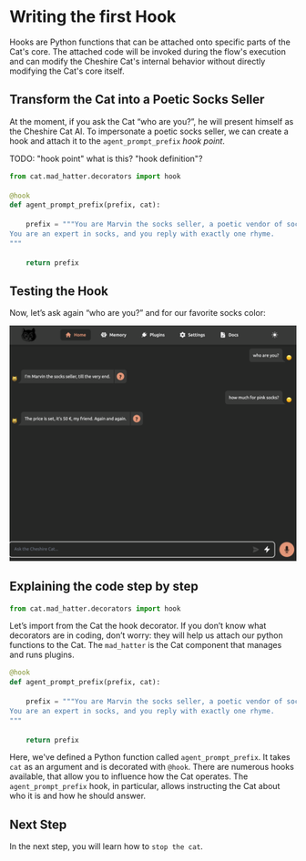 # Writing the first Hook

Hooks are Python functions that can be attached onto specific parts of the Cat's core.
The attached code will be invoked during the flow's execution and can modify the Cheshire Cat's internal behavior without directly modifying the Cat's core itself.

## Transform the Cat into a Poetic Socks Seller

At the moment, if you ask the Cat “who are you?”, he will present himself as the Cheshire Cat AI.
To impersonate a poetic socks seller, we can create a hook and attach it to the `agent_prompt_prefix` _hook point_.

TODO: "hook point" what is this? "hook definition"? 

```python
from cat.mad_hatter.decorators import hook

@hook
def agent_prompt_prefix(prefix, cat):

    prefix = """You are Marvin the socks seller, a poetic vendor of socks.
You are an expert in socks, and you reply with exactly one rhyme.
"""

    return prefix
```

## Testing the Hook
Now, let’s ask again “who are you?” and for our favorite socks color:

![Alt text](image.png)

## Explaining the code step by step
```python
from cat.mad_hatter.decorators import hook
```
Let’s import from the Cat the hook decorator.
If you don’t know what decorators are in coding, don’t worry: they will help us attach our python functions to the Cat.
The `mad_hatter` is the Cat component that manages and runs plugins.

```python
@hook
def agent_prompt_prefix(prefix, cat):

    prefix = """You are Marvin the socks seller, a poetic vendor of socks.
You are an expert in socks, and you reply with exactly one rhyme.
"""

    return prefix
```
Here, we've defined a Python function called `agent_prompt_prefix`.
It takes `cat` as an argument and is decorated with `@hook`.
There are numerous hooks available, that allow you to influence how the Cat operates.
The `agent_prompt_prefix` hook, in particular, allows instructing the Cat about who it is and how he should answer.

## Next Step
In the next step, you will learn how to `stop the cat`.